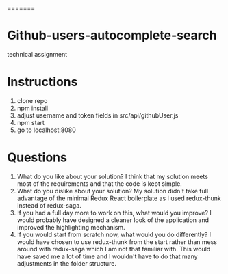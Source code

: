 
=======
# Github-users-autocomplete-search
technical assignment

# Instructions
1. clone repo
2. npm install
3. adjust username and token fields in src/api/githubUser.js
4. npm start
5. go to localhost:8080 

# Questions

1. What	do	you	like	about	your	solution?
  I think that my solution meets most of the requirements and that the code is kept simple. 
2. What	do	you	dislike	about	your	solution?
  My solution didn't take full advantage of the minimal Redux React boilerplate as I used redux-thunk instead of redux-saga.
3. If	you	had	a	full	day	more	to	work	on	this,	what	would	you	improve?
  I would probably have designed a cleaner look of the application and improved the highlighting mechanism. 
4. If	you	would	start	from	scratch	now,	what	would	you	do	differently?
  I would have chosen to use redux-thunk from the start rather than mess around with redux-saga which I am not that familiar with. This would have saved me a lot of time and I wouldn't have to do that many adjustments in the folder structure.

